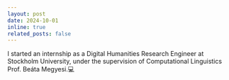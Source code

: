 ```yaml
---
layout: post
date: 2024-10-01
inline: true
related_posts: false
---
```

I started an internship as a Digital Humanities Research Engineer at Stockholm University, under the supervision of Computational Linguistics Prof. Beáta Megyesi.💻
